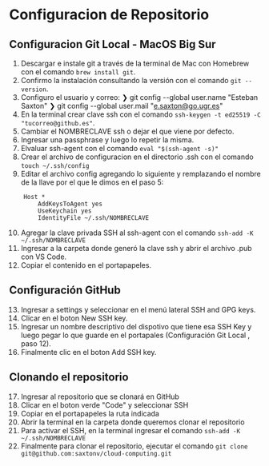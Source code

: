 # Configuracion de Repositorio

## Configuracion Git Local - MacOS Big Sur
01. Descargar e instale git a través de la terminal de Mac con Homebrew con el comando `brew install git`.
02. Confirmo la instalación consultando la versión con el comando `git --version`.
03. Configuro el usuario y correo:
    ❯ git config --global user.name "Esteban Saxton"
    ❯ git config --global user.mail "e.saxton@go.ugr.es"
04. En la terminal crear clave ssh con el comando `ssh-keygen -t ed25519 -C "tucorreo@github.es"`.
05. Cambiar el NOMBRECLAVE ssh o dejar el que viene por defecto.
06. Ingresar una passphrase y luego lo repetir la misma.
07. Elvaluar ssh-agent con el comando `eval "$(ssh-agent -s)"`
08. Crear el archivo de configuracion en el directorio .ssh con el comando `touch ~/.ssh/config`
09. Editar el archivo config agregando lo siguiente y remplazando el nombre de la llave por el que le dimos en el paso 5:
~~~
    Host *
        AddKeysToAgent yes
        UseKeychain yes
        IdentityFile ~/.ssh/NOMBRECLAVE
~~~
10. Agregar la clave privada SSH al ssh-agent con el comando `ssh-add -K ~/.ssh/NOMBRECLAVE`
11. Ingresar a la carpeta donde generó la clave ssh y abrir el archivo .pub con VS Code. 
12. Copiar el contenido en el portapapeles.

## Configuración GitHub
13. Ingresar a settings y seleccionar en el menú lateral SSH and GPG keys.
14. Clicar en el boton New SSH key.
15. Ingresar un nombre descriptivo del dispotivo que tiene esa SSH Key y luego pegar lo que guarde en el portapales (Configuración Git Local , paso 12).
16. Finalmente clic en el boton Add SSH key.

## Clonando el repositorio
17. Ingresar al repositorio que se clonará en GitHub
18. Clicar en el boton verde "Code" y seleccionar SSH
19. Copiar en el portapapeles la ruta indicada
20. Abrir la terminal en la carpeta donde queremos clonar el repositorio
22. Para activar el SSH, en la terminal ingresar el comando `ssh-add -K ~/.ssh/NOMBRECLAVE`
21. Finalmente para clonar el repositorio, ejecutar el comando `git clone git@github.com:saxtonv/cloud-computing.git`
